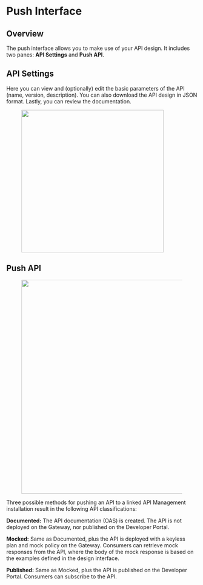 # Push Interface

## Overview

The push interface allows you to make use of your API design. It includes two panes: **API Settings** and **Push API**.

## API Settings

Here you can view and (optionally) edit the basic parameters of the API (name, version, description). You can also download the API design in JSON format. Lastly, you can review the documentation.

<figure><img src="https://docs.gravitee.io/images/cockpit/apid_documentation.png" alt="" width="375"><figcaption></figcaption></figure>

## Push API

<figure><img src="https://docs.gravitee.io/images/cockpit/apid_push.png" alt="" width="563"><figcaption></figcaption></figure>

Three possible methods for pushing an API to a linked API Management installation result in the following API classifications:

**Documented:** The API documentation (OAS) is created. The API is not deployed on the Gateway, nor published on the Developer Portal.

**Mocked:** Same as Documented, plus the API is deployed with a keyless plan and mock policy on the Gateway. Consumers can retrieve mock responses from the API, where the body of the mock response is based on the examples defined in the design interface.

**Published:** Same as Mocked, plus the API is published on the Developer Portal. Consumers can subscribe to the API.
